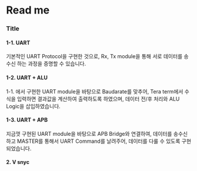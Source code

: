 # Read me

### Title

#### 1-1. UART
기본적인 UART Protocol을 구현한 것으로, Rx, Tx module을 통해 서로 데이터를 송수신 하는 과정을 증명할 수 있습니다.

#### 1-2. UART + ALU
1-1. 에서 구현한 UART module을 바탕으로 Baudarate를 맞추어, Tera term에서 수식을 입력하면
결과값을 계산하여 출력하도록 하였으며, 데이터 전/후 처리와 ALU Logic을 삽입하였습니다.

#### 1-3. UART + APB
지금껏 구현된 UART module을 바탕으로 APB Bridge와 연결하여, 데이터를 송수신하고 MASTER를 통해서 UART Command를 날려주어,
데이터를 다룰 수 있도록 구현되었습니다.

#### 2. V snyc
